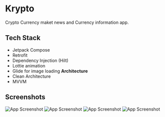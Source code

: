 
# Krypto
Crypto Currency maket news and Currency information app.


## Tech Stack

- Jetpack Compose
- Retrofit
- Dependency Injection (Hilt)
- Lottie animation
- Glide for image loading
**Architecture**
- Clean Architecture
- MVVM


## Screenshots

![App Screenshot](https://github.com/princeku07/Krypto_Android_App/blob/UI/app_part0.gif)
![App Screenshot](https://github.com/princeku07/Krypto_Android_App/blob/UI/app_part0.gif)
![App Screenshot](https://github.com/princeku07/Krypto_Android_App/blob/UI/app_part0.gif)
![App Screenshot](https://github.com/princeku07/Krypto_Android_App/blob/UI/app_part0.gif)
